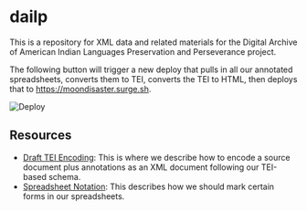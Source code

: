 # dailp
This is a repository for XML data and related materials for the Digital Archive of American Indian Languages Preservation and Perseverance project. 

The following button will trigger a new deploy that pulls in all our annotated spreadsheets, converts them to TEI, converts the TEI to HTML, then deploys that to https://moondisaster.surge.sh.

![Deploy](https://github.com/NEU-DSG/dailp-encoding/workflows/CI/badge.svg?event=workflow_run)

## Resources
- [Draft TEI
  Encoding](https://docs.google.com/document/d/19c_9KZw204aURzuo4f3kSQ8akNOlP-Cvq6L5JgtiOAw/edit#heading=h.3n95x3ez0syx):
  This is where we describe how to encode a source document plus annotations as an XML document following our TEI-based schema.
- [Spreadsheet Notation](encoder/readme.md): This describes how we should mark certain forms in our spreadsheets.
